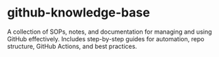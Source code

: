 # github-knowledge-base
A collection of SOPs, notes, and documentation for managing and using GitHub effectively. Includes step-by-step guides for automation, repo structure, GitHub Actions, and best practices.

